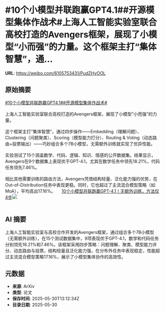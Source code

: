 # #10个小模型并联跑赢GPT4.1##开源模型集体作战术#上海人工智能实验室联合高校打造的Avengers框架，展现了小模型“小而强”的力量。这个框架主打“集体智慧”，通...

**URL**: https://weibo.com/6105753431/PudZHyOOL

## 原始摘要

<a href="https://m.weibo.cn/search?containerid=231522type%3D1%26t%3D10%26q%3D%2310%E4%B8%AA%E5%B0%8F%E6%A8%A1%E5%9E%8B%E5%B9%B6%E8%81%94%E8%B7%91%E8%B5%A2GPT4.1%23&amp;extparam=%2310%E4%B8%AA%E5%B0%8F%E6%A8%A1%E5%9E%8B%E5%B9%B6%E8%81%94%E8%B7%91%E8%B5%A2GPT4.1%23" data-hide=""><span class="surl-text">#10个小模型并联跑赢GPT4.1#</span></a><a href="https://m.weibo.cn/search?containerid=231522type%3D1%26t%3D10%26q%3D%23%E5%BC%80%E6%BA%90%E6%A8%A1%E5%9E%8B%E9%9B%86%E4%BD%93%E4%BD%9C%E6%88%98%E6%9C%AF%23&amp;extparam=%23%E5%BC%80%E6%BA%90%E6%A8%A1%E5%9E%8B%E9%9B%86%E4%BD%93%E4%BD%9C%E6%88%98%E6%9C%AF%23" data-hide=""><span class="surl-text">#开源模型集体作战术#</span></a><br><br>上海人工智能实验室联合高校打造的Avengers框架，展现了小模型“小而强”的力量。<br><br>这个框架主打“集体智慧”，通过四步操作——Embedding（理解问题）、Clustering（问题聚类）、Scoring（模型能力打分）、Routing &amp; Voting（动态路由+投票输出）——巧妙组合多个7B小模型，无需额外训练就实现了优异性能。<br><br>实验测试了15个涵盖数学、代码、逻辑、知识、情感的公开数据集。结果显示，Avengers在9个数据集上表现优于GPT-4.1，尤其在数学任务中领先18.21%，代码任务领先7.46%。<br><br>相比其他需要训练的路由方法，Avengers凭借结构轻量、泛化能力强的优势，在Out-of-Distribution任务中表现更稳。同时，它也超过了主流混合模型策略（如MoA），平均高出17.16%。 <a href="https://weibo.com/ttarticle/p/show?id=2309405172036376330536" data-hide=""><span class="url-icon"><img style="width: 1rem;height: 1rem" src="https://h5.sinaimg.cn/upload/2015/09/25/3/timeline_card_small_article_default.png" referrerpolicy="no-referrer"></span><span class="surl-text">10个小模型并联跑赢GPT-4.1！无额外训练，方法仅4步</span></a><img style="" src="https://tvax1.sinaimg.cn/large/006Fd7o3gy1i1xla6a4dnj30by06qdga.jpg" referrerpolicy="no-referrer"><br><br>

## AI 摘要

上海人工智能实验室与高校合作开发的Avengers框架，通过组合多个7B小模型（无需额外训练），在15个测试数据集中，9项表现优于GPT-4.1，数学和代码任务分别领先18.21%和7.46%。该框架采用四步策略：问题理解、聚类、模型能力评分、动态路由与投票，结构轻量且泛化能力强，在分布外任务中表现稳定，性能超过主流混合模型策略17.16%，展示了小模型集体协作的高效性。

## 元数据

- **来源**: ArXiv
- **类型**: 论文
- **保存时间**: 2025-05-30T13:12:34Z
- **目录日期**: 2025-05-30
